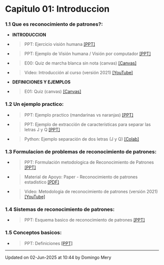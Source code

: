 
# Capitulo 01: Introduccion
### 1.1 Que es reconocimiento de patrones?:
* **INTRODUCCION** 
* > PPT: Ejercicio visión humana [[PPT]](https://github.com/domingomery/patrones/blob/master/clases/Cap01_Introduccion/presentations/PAT01_EjercicioReconocimiento.pptx)
* > PPT: Ejemplo de Visión humana / Visión por computador [[PPT]](https://github.com/domingomery/patrones/blob/master/clases/Cap01_Introduccion/presentations/PAT01_Chihuahua_or_Muffin.pptx)
* > E00: Quiz de marcha blanca sin nota (canvas) [[Canvas]](https://cursos.canvas.uc.cl/courses/82169/assignments)
* > Video: Introducción al curso (versión 2021) [[YouTube]](https://youtu.be/imt2H2nKitA)
* **DEFINICIONES Y EJEMPLOS** 
* > E01: Quiz (canvas) [[Canvas]](https://cursos.canvas.uc.cl/courses/82169/assignments)
### 1.2 Un ejemplo practico:
* > PPT: Ejemplo practico (mandarinas vs naranjas) [[PPT]](https://github.com/domingomery/patrones/blob/master/clases/Cap01_Introduccion/presentations/PAT01_EjemploMandarinas.pptx)
* > PPT: Ejemplo de extracción de características para separar las letras J y Q [[PPT]](https://github.com/domingomery/patrones/blob/master/clases/Cap01_Introduccion/presentations/PAT01_JQ.pptx)
* > Python: Ejemplo separación de dos letras (J y Q) [[Colab]](https://drive.google.com/file/d/1GXWr_yyhjRAm3Ac-nbUjFKhsz6bvkeKM)
### 1.3 Formulacion de problemas de reconocimiento de patrones:
* > PPT: Formulación metodologica de Reconocimiento de Patrones [[PPT]](https://github.com/domingomery/patrones/blob/master/clases/Cap01_Introduccion/presentations/PAT01_FormulacionMetodologica.pptx)
* > Material de Apoyo: Paper - Reconocimiento de patrones estadistico [[PDF]](https://github.com/domingomery/patrones/blob/master/clases/Cap01_Introduccion/papers/Jain_StatisticalPatternRecognition_2000.pdf)
* > Video: Metodologia de reconocimiento de patrones (versión 2021) [[YouTube]](https://youtu.be/UH9Kv0EgipU)
### 1.4 Sistemas de reconocimiento de patrones:
* > PPT: Esquema basico de reconocimiento de patrones [[PPT]](https://github.com/domingomery/patrones/blob/master/clases/Cap01_Introduccion/presentations/PAT01_PR_Metodologia.pptx)
### 1.5 Conceptos basicos:
* > PPT: Definiciones [[PPT]](https://github.com/domingomery/patrones/blob/master/clases/Cap01_Introduccion/presentations/PAT01_Definiciones.pptx)
---


Updated on 02-Jun-2025 at 10:44 by Domingo Mery
